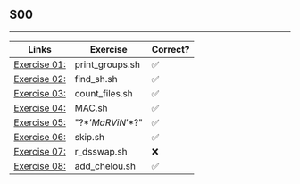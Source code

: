 ## S00
---------------------

Links | Exercise | Correct?
---------------------------|---------------------------|---------
[Exercise 01:](/S00/ex01/) | print_groups.sh | ✅
[Exercise 02:](/S00/ex02/) | find_sh.sh | ✅
[Exercise 03:](/S00/ex03/) | count_files.sh | ✅
[Exercise 04:](/S00/ex04/) | MAC.sh | ✅
[Exercise 05:](/S00/ex05/) | "\?$*’MaRViN’*$?\" | ✅
[Exercise 06:](/S00/ex06/) | skip.sh | ✅
[Exercise 07:](/S00/ex07/) | r_dsswap.sh | ❌
[Exercise 08:](/S00/ex08/) | add_chelou.sh | ✅
